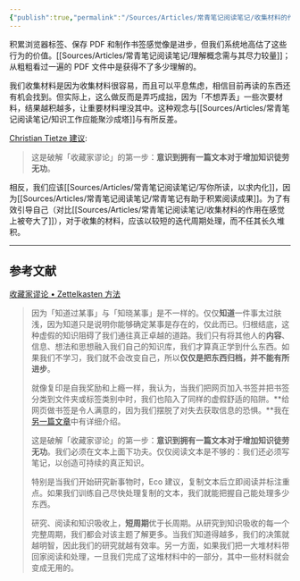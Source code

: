 ```yaml
---
{"publish":true,"permalink":"/Sources/Articles/常青笔记阅读笔记/收集材料的作用在感觉上被夸大了.md","title":"收集材料的作用在感觉上被夸大了","created":"2022-08-10","modified":"2023-03-14","tags":["review"],"cssclasses":""}
---
```




积累浏览器标签、保存 PDF 和制作书签感觉像是进步，但我们系统地高估了这些行为的价值。[[Sources/Articles/常青笔记阅读笔记/理解概念需与其尽力较量]]；从粗粗看过一遍的 PDF 文件中是获得不了多少理解的。

我们收集材料是因为收集材料很容易，而且可以平息焦虑，相信目前再读的东西还有机会找到。但实际上，这么做反而是弄巧成拙，因为「不想弄丢」一些次要材料，结果越积越多，让重要材料埋没其中。这种观念与[[Sources/Articles/常青笔记阅读笔记/知识工作应能聚沙成塔]]与有所反差。

[Christian Tietze 建议](https://zettelkasten.de/posts/collectors-fallacy/):

> 这是破解「收藏家谬论」的第一步：**意识到拥有一篇文本对于增加知识徒劳无功**。

相反，我们应该[[Sources/Articles/常青笔记阅读笔记/写你所读，以求内化]]，因为[[Sources/Articles/常青笔记阅读笔记/常青笔记有助于积累阅读成果]]。为了有效引导自己（对比[[Sources/Articles/常青笔记阅读笔记/收集材料的作用在感觉上被夸大了]]），对于收集的材料，应该以较短的迭代周期处理，而不任其长久堆积。

___

## 参考文献

[收藏家谬论 • Zettelkasten 方法](https://zettelkasten.de/posts/collectors-fallacy/)

> 因为「知道过某事」与「知晓某事」是不一样的。仅仅**知道**一件事太过肤浅，因为知道只是说明你能够确定某事是存在的，仅此而已。归根结底，这种虚假的知识阻碍了我们通往真正卓越的道路。我们只有将其他人的**内容**、信息、想法和思想融入我们自己的知识库，我们才算真正学到什么东西。如果我们不学习，我们就不会改变自己，所以**仅仅是把东西归档，并不能有所进步**。
>
> 就像复印是自我奖励和上瘾一样，我认为，当我们把网页加入书签并把书签分类到文件夹或标签类别中时，我们也陷入了同样的虚假舒适的陷阱。**给网页做书签是令人满意的，因为我们摆脱了对失去获取信息的恐惧。**我在[另一篇文章](https://zettelkasten.de/posts/reading-web-rss-note-taking)中有详细介绍。
>
> 这是破解「收藏家谬论」的第一步：**意识到拥有一篇文本对于增加知识徒劳无功**。我们必须在文本上面下功夫。仅仅阅读文本是不够的：我们还必须写笔记，以创造可持续的真正知识。
>
> 特别是当我们开始研究新事物时，Eco 建议，复制文本后立即阅读并标注重点。如果我们训练自己尽快处理复制的文本，我们就能把握自己能处理多少东西。
>
> 研究、阅读和知识吸收上，**短周期**优于长周期。从研究到知识吸收的每一个完整周期，我们都会对该主题了解更多。当我们知道得越多，我们的决策就越明智，因此我们的研究就越有效率。另一方面，如果我们把一大堆材料带回家阅读和处理，一旦我们完成了这堆材料中的一部分，其中一些材料就会变成无用的。